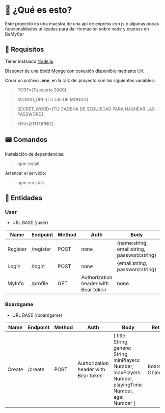 # 👀 ¿Qué es esto?

Este proyecto es una muestra de una api de express con js y algunas pocas funcionalidades utilizadas para dar formación sobre node y express en BeMyCar

## 🏁 Requisitos

Tener instalado [Node.js](https://nodejs.org/en).

Disponer de una bbdd [Mongo](https://www.mongodb.com/es/atlas) con conexión disponible mediante Uri.

Crear un archivo **.env**, en la raíz del proyecto con las siguientes variables:

> PORT=[Tu puerto 3000]

> MONGO_URI=[TU URI DE MONGO]

> SECRET_WORD=[TU CADENA DE SEGURIDAD PARA HASHEAR LAS PASSWORD]

> ENV=[ENTORNO]

## 📟 Comandos

Instalación de dependencias:

> npm install

Arrancar el servicio:

> npm run start

## 🙂 Entidades

### User

- URL BASE (/user)

| Name     | Endpoint  | Method | Auth                                 | Body                                         | Returns      |
| -------- | --------- | ------ | ------------------------------------ | -------------------------------------------- | ------------ |
| Register | /register | POST   | none                                 | {name:string, email:string, password:string} | Bearer Token |
| Login    | /login    | POST   | none                                 | {email:string, password:string}              | Bearer Token |
| MyInfo   | /profile  | GET    | Authorization header with Bear token | none                                         | userInfo     |

### Boardgame

- URL BASE (/boardgame)

| Name   | Endpoint | Method | Auth                                 | Body                                                                                                        | Returns          |
| ------ | -------- | ------ | ------------------------------------ | ----------------------------------------------------------------------------------------------------------- | ---------------- |
| Create | /create  | POST   | Authorization header with Bear token | { title: String, genere: String, minPlayers: Number, maxPlayers: Number, playingTime: Number, age: Number } | boardgame Object |
